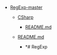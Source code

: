 - <a href = "E:\Node_projects\Node_Way\Education\Timur_Video_JS\part_17\RegExp-master\cat.RegExp-master\dir.RegExp-master.md">RegExp-master</a>
    - <a href = "E:\Node_projects\Node_Way\Education\Timur_Video_JS\part_17\RegExp-master\CSharp\cat.CSharp\dir.CSharp.md">CSharp</a>
        - <a href = "E:\Node_projects\Node_Way\Education\Timur_Video_JS\part_17\RegExp-master\CSharp\README.md">README.md</a>
    
    - <a href = "E:\Node_projects\Node_Way\Education\Timur_Video_JS\part_17\RegExp-master\README.md">README.md</a>
        - *# RegExp
